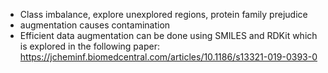 - Class imbalance, explore unexplored regions, protein family prejudice
- augmentation causes contamination
- Efficient data augmentation can be done using SMILES and RDKit which is explored in the following paper: https://jcheminf.biomedcentral.com/articles/10.1186/s13321-019-0393-0


